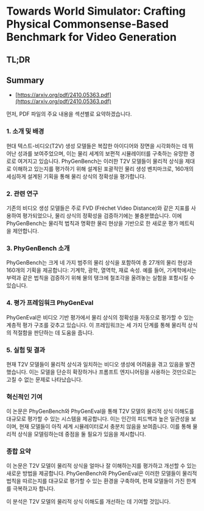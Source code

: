 # Towards World Simulator: Crafting Physical Commonsense-Based Benchmark for Video Generation
## TL;DR
## Summary
- [https://arxiv.org/pdf/2410.05363.pdf](https://arxiv.org/pdf/2410.05363.pdf)

먼저, PDF 파일의 주요 내용을 섹션별로 요약하겠습니다.

### 1. 소개 및 배경
현대 텍스트-비디오(T2V) 생성 모델들은 복잡한 아이디어와 장면을 시각화하는 데 뛰어난 성과를 보여주었으며, 이는 물리 세계의 보편적 시뮬레이터를 구축하는 유망한 경로로 여겨지고 있습니다. PhyGenBench는 이러한 T2V 모델들이 물리적 상식을 제대로 이해하고 있는지를 평가하기 위해 설계된 포괄적인 물리 생성 벤치마크로, 160개의 세심하게 설계된 기획을 통해 물리 상식의 정확성을 평가합니다.

### 2. 관련 연구
기존의 비디오 생성 모델들은 주로 FVD (Fréchet Video Distance)와 같은 지표를 사용하여 평가되었으나, 물리 상식의 정확성을 검증하기에는 불충분했습니다. 이에 PhyGenBench는 물리적 법칙과 명확한 물리 현상을 기반으로 한 새로운 평가 메트릭을 제안합니다.

### 3. PhyGenBench 소개
PhyGenBench는 크게 네 가지 범주의 물리 상식을 포함하여 총 27개의 물리 현상과 160개의 기획을 제공합니다: 기계학, 광학, 열역학, 재료 속성. 예를 들어, 기계학에서는 부력과 같은 법칙을 검증하기 위해 물의 탱크에 철조각을 올려놓는 실험을 포함시킬 수 있습니다.

### 4. 평가 프레임워크 PhyGenEval
PhyGenEval은 비디오 기반 평가에서 물리 상식의 정확성을 자동으로 평가할 수 있는 계층적 평가 구조를 갖추고 있습니다. 이 프레임워크는 세 가지 단계를 통해 물리적 상식의 적절함을 판단하는 데 도움을 줍니다.

### 5. 실험 및 결과
현재 T2V 모델들이 물리적 상식과 일치하는 비디오 생성에 어려움을 겪고 있음을 발견했습니다. 이는 모델을 단순히 확장하거나 프롬프트 엔지니어링을 사용하는 것만으로는 고칠 수 없는 문제로 나타났습니다.

### 혁신적인 기여
이 논문은 PhyGenBench와 PhyGenEval을 통해 T2V 모델의 물리적 상식 이해도를 대규모로 평가할 수 있는 시스템을 제공합니다. 이는 인간의 피드백과 높은 일관성을 보이며, 현재 모델들이 아직 세계 시뮬레이터로서 충분치 않음을 보여줍니다. 이를 통해 물리적 상식을 모델링하는데 중점을 둘 필요가 있음을 제시합니다.

### 종합 요약
이 논문은 T2V 모델이 물리적 상식을 얼마나 잘 이해하는지를 평가하고 개선할 수 있는 새로운 방법을 제공합니다. PhyGenBench와 PhyGenEval은 이러한 모델들이 물리적 법칙을 따르는지를 대규모로 평가할 수 있는 환경을 구축하여, 현재 모델들이 가진 한계를 극복하고자 합니다.

이 분석은 T2V 모델의 물리적 상식 이해도를 개선하는 데 기여할 것입니다.